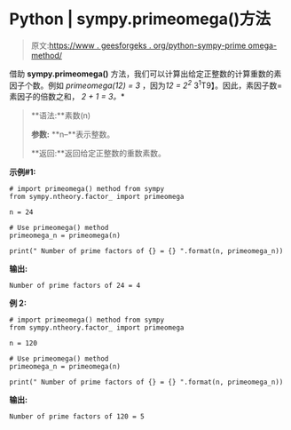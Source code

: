 # Python | sympy.primeomega()方法

> 原文:[https://www . geesforgeks . org/python-sympy-prime omega-method/](https://www.geeksforgeeks.org/python-sympy-primeomega-method/)

借助 **sympy.primeomega()** 方法，我们可以计算出给定正整数的计算重数的素因子个数。例如 *primeomega(12) = 3* ，因为*12 = 2<sup>2</sup>* 3<sup>1</sup>T9】。因此，素因子数=素因子的倍数之和， *2 + 1 = 3。**

> **语法:**素数(n)
> 
> **参数:**
> **n–**表示整数。
> 
> **返回:**返回给定正整数的重数素数。

**示例#1:**

```
# import primeomega() method from sympy
from sympy.ntheory.factor_ import primeomega

n = 24

# Use primeomega() method 
primeomega_n = primeomega(n) 

print(" Number of prime factors of {} = {} ".format(n, primeomega_n))
```

**输出:**

```
Number of prime factors of 24 = 4 

```

**例 2:**

```
# import primeomega() method from sympy
from sympy.ntheory.factor_ import primeomega

n = 120

# Use primeomega() method 
primeomega_n = primeomega(n) 

print(" Number of prime factors of {} = {} ".format(n, primeomega_n))
```

**输出:**

```
Number of prime factors of 120 = 5 

```